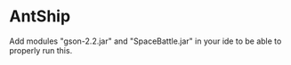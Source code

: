 # AntShip
Add modules "gson-2.2.jar" and "SpaceBattle.jar" in your ide to be able to properly run this.
